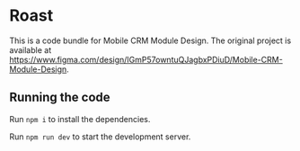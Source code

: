 # Roast

This is a code bundle for Mobile CRM Module Design. The original project is available at https://www.figma.com/design/IGmP57owntuQJagbxPDiuD/Mobile-CRM-Module-Design.

## Running the code

Run `npm i` to install the dependencies.

Run `npm run dev` to start the development server.
